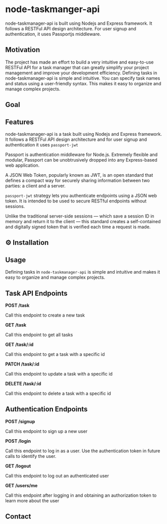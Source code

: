 # node-taskmanger-api
node-taskmanager-api is built using Nodejs and Express framework. It follows a RESTFul API design architecture. For user signup and authentication, it uses Passportjs middleware.

## Motivation
The project has made an effort to build a very intuitive and easy-to-use RESTFul API for a task manager that can greatly simplify your project management and improve your development efficiency. Defining tasks in node-taskmanager-api is simple and intuitive. You can specify task names and status using a user-friendly syntax. This makes it easy to organize and manage complex projects.

## Goal


## Features
node-taskmanager-api is a task built using Nodejs and Express framework. It follows a RESTFul API design architecture and for user signup and authentication it uses `passport-jwt`

Passport is authentication middleware for Node.js. Extremely flexible and modular, Passport can be unobtrusively dropped into any Express-based web application.

A JSON Web Token, popularly known as JWT, is an open standard that defines a compact way for securely sharing information between two parties: a client and a server.

`passport-jwt` strategy lets you authenticate endpoints using a JSON web token. It is intended to be used to secure RESTful endpoints without sessions.

Unlike the traditional server-side sessions — which save a session ID in memory and return it to the client — this standard creates a self-contained and digitally signed token that is verified each time a request is made.

## ⚙️ Installation

## Usage

Defining tasks in `node-taskmanager-api` is simple and intuitive and makes it easy to organize and manage complex projects.

## Task API Endpoints

**POST /task**

Call this endpoint to create a new task

**GET /task**

Call this endpoint to get all tasks

**GET /task/:id**

Call this endpoint to get a task with a specific id

**PATCH /task/:id**

Call this endpoint to update a task with a specific id

**DELETE /task/:id**

Call this endpoint to delete a task with a specific id

## Authentication Endpoints

**POST /signup**

Call this endpoint to sign up a new user 

**POST /login**

Call this endpoint to log in as a user. Use the authentication token in future calls to identify the user.

**GET /logout**

Call this endpoint to log out an authenticated user

**GET /users/me**

Call this endpoint after logging in and obtaining an authorization token to learn more about the user


## Contact

